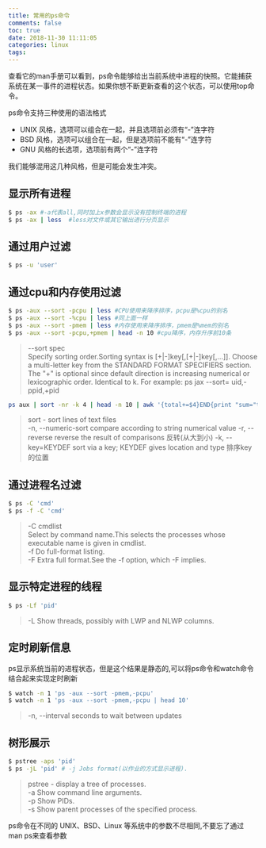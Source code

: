 ```yaml
---
title: 常用的ps命令
comments: false
toc: true
date: 2018-11-30 11:11:05
categories: linux
tags:
---
```

查看它的man手册可以看到，ps命令能够给出当前系统中进程的快照。它能捕获系统在某一事件的进程状态。如果你想不断更新查看的这个状态，可以使用top命令。  

ps命令支持三种使用的语法格式
* UNIX 风格，选项可以组合在一起，并且选项前必须有“-”连字符
* BSD 风格，选项可以组合在一起，但是选项前不能有“-”连字符
* GNU 风格的长选项，选项前有两个“-”连字符  

我们能够混用这几种风格，但是可能会发生冲突。
<!--more-->
## 显示所有进程

``` bash
$ ps -ax #-a代表all,同时加上x参数会显示没有控制终端的进程
$ ps -ax | less  #less对文件或其它输出进行分页显示
```

## 通过用户过滤

``` bash
$ ps -u 'user'
```

## 通过cpu和内存使用过滤

``` bash
$ ps -aux --sort -pcpu | less #CPU使用来降序排序，pcpu是%cpu的别名
$ ps -aux --sort -%cpu | less #同上面一样
$ ps -aux --sort -pmem | less #内存使用来降序排序，pmem是%mem的别名
$ ps -aux --sort -pcpu,+pmem | head -n 10 #cpu降序，内存升序前10条
```

> --sort spec  
Specify sorting order.Sorting syntax is [+|-]key[,[+|-]key[,...]]. Choose a multi-letter key from the STANDARD FORMAT SPECIFIERS section.
The "+" is optional since default direction is increasing numerical or lexicographic order.  Identical to k.  For example: ps jax --sort=
uid,-ppid,+pid  

``` bash
ps aux | sort -nr -k 4 | head -n 10 | awk '{total+=$4}END{print "sum="total"%"}' #占用最多内存的10个进程的内存占用总和
```
> sort - sort lines of text files  
-n, --numeric-sort compare according to string numerical value 
-r, --reverse reverse the result of comparisons 反转(从大到小)
-k, --key=KEYDEF sort via a key; KEYDEF gives location and type 排序key的位置

## 通过进程名过滤

``` bash
$ ps -C 'cmd'
$ ps -f -C 'cmd'
```

> -C cmdlist  
Select by command name.This selects the processes whose executable name is given in cmdlist.  
-f Do full-format listing.  
-F Extra full format.See the -f option, which -F implies.

## 显示特定进程的线程

``` bash
$ ps -Lf 'pid'
```

> -L Show threads, possibly with LWP and NLWP columns.

## 定时刷新信息

ps显示系统当前的进程状态，但是这个结果是静态的,可以将ps命令和watch命令结合起来实现定时刷新
``` bash
$ watch -n 1 'ps -aux --sort -pmem,-pcpu'
$ watch -n 1 'ps -aux --sort -pmem,-pcpu | head 10'
```

> -n, --interval seconds to wait between updates
## 树形展示

``` bash
$ pstree -aps 'pid'
$ ps -jL 'pid' # -j Jobs format(以作业的方式显示进程).
```

> pstree - display a tree of processes.  
-a Show command line arguments.  
-p Show PIDs.  
-s Show parent processes of the specified process.  


ps命令在不同的 UNIX、BSD、Linux 等系统中的参数不尽相同,不要忘了通过man ps来查看参数
